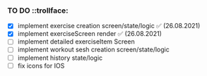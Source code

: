 ### TO DO ::trollface:

- [x] implement exercise creation screen/state/logic ✅ (26.08.2021)
- [x] implement exerciseScreen render ✅ (26.08.2021)
- [ ] implement detailed exerciseItem Screen
- [ ] implement workout sesh creation screen/state/logic
- [ ] implement history state/logic
- [ ] fix icons for IOS
